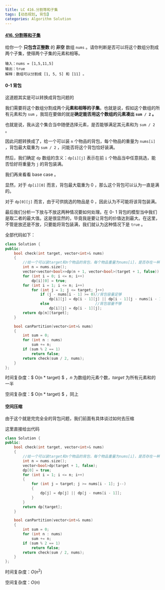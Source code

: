 ```yaml
---
title: LC 416.分割等和子集
tags: [动态规划, 背包]
categories: Algorithm Solution
---
```


#### [416. 分割等和子集](https://leetcode.cn/problems/partition-equal-subset-sum/)

给你一个 **只包含正整数** 的 **非空** 数组 `nums` 。请你判断是否可以将这个数组分割成两个子集，使得两个子集的元素和相等。

```
输入：nums = [1,5,11,5]
输出：true
解释：数组可以分割成 [1, 5, 5] 和 [11] 。
```



#### 0-1 背包

这道题其实是可以转换成背包问题的

我们需要将这个数组分割成两个**元素和相等的子集**。也就是说，假如这个数组的所有元素和为 `sum` ，我现在要做的就是**确定能否用这个数组的元素凑出 `sum / 2` 。**

也就是说，我从这个集合当中随便选择元素，是否能够满足其元素和为 `sum / 2` 。

因此问题转换成了，给一个可以装 `n` 个物品的背包，每个物品的重量为 `nums[i]` ，背包最大载重为 `sum / 2` ，问能否将这个背包恰好装满。

然后，我们确定 `dp` 数组的含义：`dp[i][j]` 表示在前 `i` 个物品当中任意挑选，能否恰好将重量为 `j` 的背包装满。

我们再来看看 base case 。

显然，对于 `dp[i][0]` 而言，背包最大载重为 0 ，那么这个背包可以认为一直是满的。

对于 `dp[0][j]` 而言，由于可供挑选的物品是 0 ，因此认为不可能将该背包装满。

最后我们分析一下放与不放这两种情况要如何处理。在 0- 1 背包的模型当中我们是取二者的最大值。这是很显然的，毕竟我是要让背包的价值达到最大。在这里，不管是放还是不放，只要能将背包装满，我们就认为这种情况下是 `true` 。

全部代码如下：

```cpp
class Solution {
public:
	bool check(int target, vector<int>& nums)
	{
		//给一个可以装target和n个物品的背包，每个物品重量为nums[i]，是否存在一种装法可以恰好把背包装满
		int n = nums.size();
		vector<vector<bool>>dp(n + 1, vector<bool>(target + 1, false));
		for (int i = 0; i <= n; i++)
			dp[i][0] = true;
		for (int i = 1; i <= n; i++)
			for (int j = 1; j <= target; j++)
				if (j - nums[i - 1] >= 0)//背包容量足够
					dp[i][j] = dp[i - 1][j] || dp[i - 1][j - nums[i - 1]];
				else                     //背包容量不够
					dp[i][j] = dp[i - 1][j];
		return dp[n][target];
	}

	bool canPartition(vector<int>& nums)
	{
		int sum = 0;
		for (int n : nums)
			sum += n;
		if (sum % 2 == 1)
			return false;
		return check(sum / 2, nums);
	}
};
```

时间复杂度：$ O(n * target) $ ，$n$ 为数组的元素个数，$target$ 为所有元素和的一半  

空间复杂度：$ O(n * target) $ ，同上


#### 空间压缩

由于这个就是完完全全的背包问题，我们前面有具体谈过如何去压缩

这里直接给出代码

```cpp
class Solution {
public:
	bool check(int target, vector<int>& nums)
	{
		//给一个可以装target和n个物品的背包，每个物品重量为nums[i]，是否存在一种装法可以恰好把背包装满
		int n = nums.size();
		vector<bool>dp(target + 1, false);
		dp[0] = true;
		for (int i = 1; i <= n; i++)
		{
			for (int j = target; j >= nums[i - 1]; j--)
			{
				dp[j] = dp[j] || dp[j - nums[i - 1]];
			}
		}
		return dp[target];
	}

	bool canPartition(vector<int>& nums)
	{
		int sum = 0;
		for (int n : nums)
			sum += n;
		if (sum % 2 == 1)
			return false;
		return check(sum / 2, nums);
	}
};
```

时间复杂度：$O(n^2)$ 

空间复杂度：$O(n)$ 